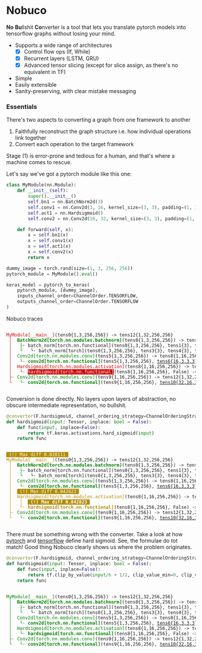 # Nobuco

**No** **Bu**llshit **Co**nverter is a tool that lets you translate pytorch models into tensorflow graphs without losing your mind.

- Supports a wide range of architectures
  - [x] Control flow ops (If, While)
  - [x] Recurrent layers (LSTM, GRU)
  - [x] Advanced tensor slicing (except for slice assign, as there's no equivalent in TF)
- Simple
- Easily extensible
- Sanity-preserving, with clear mistake messaging

### Essentials
There's two aspects to converting a graph from one framework to another
1) Faithfully reconstruct the graph structure i.e. how individual operations link together
2) Convert each operation to the target framework

Stage (1) is error-prone and tedious for a human, and that's where a machine comes to rescue. 

Let's say we've got a pytorch module like this one:



````python
class MyModule(nn.Module):
    def __init__(self):
        super().__init__()
        self.bn1 = nn.BatchNorm2d(3)
        self.conv1 = nn.Conv2d(3, 16, kernel_size=(3, 3), padding=(1, 1))
        self.act1 = nn.Hardsigmoid()
        self.conv2 = nn.Conv2d(16, 32, kernel_size=(3, 3), padding=(1, 1))

    def forward(self, x):
        x = self.bn1(x)
        x = self.conv1(x)
        x = self.act1(x)
        x = self.conv2(x)
        return x
````

````python
dummy_image = torch.rand(size=(1, 3, 256, 256))
pytorch_module = MyModule().eval()

keras_model = pytorch_to_keras(
    pytorch_module, [dummy_image],
    inputs_channel_order=ChannelOrder.TENSORFLOW,
    outputs_channel_order=ChannelOrder.TENSORFLOW
)
````

Nobuco traces

<code>
<div style="overflow-x:scroll; white-space: nowrap">
<text style="color:#ce0505">MyModule[__main__]</text>(<text style="">tens0{1,3,256,256}</text>) -> <text style="">tens12{1,32,256,256}</text><br>
<text style="color:#ce0505">&nbsp;│&nbsp;</text> <text style="color:green;font-weight:bold">BatchNorm2d[torch.nn.modules.batchnorm]</text>(<text style="">tens0{1,3,256,256}</text>) -> <text style="">tens5{1,3,256,256}</text><br>
<text style="color:#ce0505">&nbsp;│&nbsp;</text> <text style="color:green;font-weight:bold">&nbsp;├·</text> <text style="">batch_norm[torch.nn.functional]</text>(<text style="">tens0{1,3,256,256}</text>, <text style="">tens1{3}</text>, <text style="">tens2{3}</text>, <text style="">tens3{3}</text>, <text style="">tens4{3}</text>, False, 0.1, 1e-05) -> <text style="">tens5{1,3,256,256}</text><br>
<text style="color:#ce0505">&nbsp;│&nbsp;</text> <text style="color:green;font-weight:bold">&nbsp;└&nbsp;</text> <text style="">&nbsp;└·</text> <text style="">batch_norm[torch]</text>(<text style="">tens0{1,3,256,256}</text>, <text style="">tens3{3}</text>, <text style="">tens4{3}</text>, <text style="">tens1{3}</text>, <text style="">tens2{3}</text>, False, 0.1, 1e-05, True) -> <text style="">tens5{1,3,256,256}</text><br>
<text style="color:#ce0505">&nbsp;│&nbsp;</text> <text style="color:green">Conv2d[torch.nn.modules.conv]</text>(<text style="">tens5{1,3,256,256}</text>) -> <text style="">tens8{1,16,256,256}</text><br>
<text style="color:#ce0505">&nbsp;│&nbsp;</text> <text style="color:green">&nbsp;└·</text> <text style="color:green;font-weight:bold">conv2d[torch.nn.functional]</text>(<text style="">tens5{1,3,256,256}</text>, <text style="text-decoration:underline">tens6{16,3,3,3}</text>, <text style="text-decoration:underline">tens7{16}</text>, (1, 1), (1, 1), (1, 1), 1) -> <text style="">tens8{1,16,256,256}</text><br>
<text style="color:#ce0505">&nbsp;│&nbsp;</text> <text style="color:#ce0505">Hardsigmoid[torch.nn.modules.activation]</text>(<text style="">tens8{1,16,256,256}</text>) -> <text style="">tens9{1,16,256,256}</text><br>
<text style="color:#ce0505">&nbsp;│&nbsp;</text> <text style="color:#ce0505">&nbsp;└·</text> <text style="background-color:#ce0505;color:white">hardsigmoid[torch.nn.functional]</text>(<text style="">tens8{1,16,256,256}</text>, False) -> <text style="">tens9{1,16,256,256}</text><br>
<text style="color:#ce0505">&nbsp;├·</text> <text style="color:green">Conv2d[torch.nn.modules.conv]</text>(<text style="">tens9{1,16,256,256}</text>) -> <text style="">tens12{1,32,256,256}</text><br>
<text style="color:#ce0505">&nbsp;└&nbsp;</text> <text style="color:green">&nbsp;└·</text> <text style="color:green;font-weight:bold">conv2d[torch.nn.functional]</text>(<text style="">tens9{1,16,256,256}</text>, <text style="text-decoration:underline">tens10{32,16,3,3}</text>, <text style="text-decoration:underline">tens11{32}</text>, (1, 1), (1, 1), (1, 1), 1) -> <text style="">tens12{1,32,256,256}</text><br>
</div>
</code>

Conversion is done directly. No layers upon layers of abstraction, no obscure intermediate representation, no bullshit.

````python
@converter(F.hardsigmoid, channel_ordering_strategy=ChannelOrderingStrategy.MINIMUM_TRANSPOSITIONS)
def hardsigmoid(input: Tensor, inplace: bool = False):
    def func(input, inplace=False):
        return tf.keras.activations.hard_sigmoid(input)
    return func
````

<code>
<div style="overflow-x:scroll; white-space: nowrap">
<text style="background-color:#b28c00;color:white">&nbsp;(!)&nbsp;Max&nbsp;diff&nbsp;0.028111&nbsp;</text> <br>
<text style="color:#b28c00">MyModule[__main__]</text>(<text style="">tens0{1,3,256,256}</text>) -> <text style="">tens12{1,32,256,256}</text><br>
<text style="color:#b28c00">&nbsp;│&nbsp;</text> <text style="color:green;font-weight:bold">BatchNorm2d[torch.nn.modules.batchnorm]</text>(<text style="">tens0{1,3,256,256}</text>) -> <text style="">tens5{1,3,256,256}</text><br>
<text style="color:#b28c00">&nbsp;│&nbsp;</text> <text style="color:green;font-weight:bold">&nbsp;├·</text> <text style="">batch_norm[torch.nn.functional]</text>(<text style="">tens0{1,3,256,256}</text>, <text style="">tens1{3}</text>, <text style="">tens2{3}</text>, <text style="">tens3{3}</text>, <text style="">tens4{3}</text>, False, 0.1, 1e-05) -> <text style="">tens5{1,3,256,256}</text><br>
<text style="color:#b28c00">&nbsp;│&nbsp;</text> <text style="color:green;font-weight:bold">&nbsp;└&nbsp;</text> <text style="">&nbsp;└·</text> <text style="">batch_norm[torch]</text>(<text style="">tens0{1,3,256,256}</text>, <text style="">tens3{3}</text>, <text style="">tens4{3}</text>, <text style="">tens1{3}</text>, <text style="">tens2{3}</text>, False, 0.1, 1e-05, True) -> <text style="">tens5{1,3,256,256}</text><br>
<text style="color:#b28c00">&nbsp;│&nbsp;</text> <text style="color:green">Conv2d[torch.nn.modules.conv]</text>(<text style="">tens5{1,3,256,256}</text>) -> <text style="">tens8{1,16,256,256}</text><br>
<text style="color:#b28c00">&nbsp;│&nbsp;</text> <text style="color:green">&nbsp;└·</text> <text style="color:green;font-weight:bold">conv2d[torch.nn.functional]</text>(<text style="">tens5{1,3,256,256}</text>, <text style="text-decoration:underline">tens6{16,3,3,3}</text>, <text style="text-decoration:underline">tens7{16}</text>, (1, 1), (1, 1), (1, 1), 1) -> <text style="">tens8{1,16,256,256}</text><br>
<text style="color:#b28c00">&nbsp;│&nbsp;</text> <text style="background-color:#b28c00;color:white">&nbsp;(!)&nbsp;Max&nbsp;diff&nbsp;0.042823&nbsp;</text> <br>
<text style="color:#b28c00">&nbsp;│&nbsp;</text> <text style="color:#b28c00">Hardsigmoid[torch.nn.modules.activation]</text>(<text style="">tens8{1,16,256,256}</text>) -> <text style="">tens9{1,16,256,256}</text><br>
<text style="color:#b28c00">&nbsp;│&nbsp;</text> <text style="color:#b28c00">&nbsp;│&nbsp;</text> <text style="background-color:#b28c00;color:white;font-weight:bold">&nbsp;(!)&nbsp;Max&nbsp;diff&nbsp;0.042823&nbsp;</text> <br>
<text style="color:#b28c00">&nbsp;│&nbsp;</text> <text style="color:#b28c00">&nbsp;└·</text> <text style="color:#b28c00;font-weight:bold">hardsigmoid[torch.nn.functional]</text>(<text style="">tens8{1,16,256,256}</text>, False) -> <text style="">tens9{1,16,256,256}</text><br>
<text style="color:#b28c00">&nbsp;├·</text> <text style="color:green">Conv2d[torch.nn.modules.conv]</text>(<text style="">tens9{1,16,256,256}</text>) -> <text style="">tens12{1,32,256,256}</text><br>
<text style="color:#b28c00">&nbsp;└&nbsp;</text> <text style="color:green">&nbsp;└·</text> <text style="color:green;font-weight:bold">conv2d[torch.nn.functional]</text>(<text style="">tens9{1,16,256,256}</text>, <text style="text-decoration:underline">tens10{32,16,3,3}</text>, <text style="text-decoration:underline">tens11{32}</text>, (1, 1), (1, 1), (1, 1), 1) -> <text style="">tens12{1,32,256,256}</text><br>
</div>
</code>

There must be something wrong with the converter. Take a look at how [pytorch](https://pytorch.org/docs/stable/generated/torch.nn.functional.hardsigmoid.html) and [tensorflow](https://www.tensorflow.org/api_docs/python/tf/keras/activations/hard_sigmoid) define hard sigmoid. See, the formulae do tot match! 
Good thing Nobuco clearly shows us where the problem originates.

````python
@converter(F.hardsigmoid, channel_ordering_strategy=ChannelOrderingStrategy.MINIMUM_TRANSPOSITIONS)
def hardsigmoid(input: Tensor, inplace: bool = False):
    def func(input, inplace=False):
        return tf.clip_by_value(input/6 + 1/2, clip_value_min=0, clip_value_max=1)
    return func
````

<code>
<div style="overflow-x:scroll; white-space: nowrap">
<font style="font-family: monospace">
<text style="color:green">MyModule[__main__]</text>(<text style="">tens0{1,3,256,256}</text>) -> <text style="">tens12{1,32,256,256}</text><br>
<text style="color:green">&nbsp;│&nbsp;</text> <text style="color:green;font-weight:bold">BatchNorm2d[torch.nn.modules.batchnorm]</text>(<text style="">tens0{1,3,256,256}</text>) -> <text style="">tens5{1,3,256,256}</text><br>
<text style="color:green">&nbsp;│&nbsp;</text> <text style="color:green;font-weight:bold">&nbsp;├·</text> <text style="">batch_norm[torch.nn.functional]</text>(<text style="">tens0{1,3,256,256}</text>, <text style="">tens1{3}</text>, <text style="">tens2{3}</text>, <text style="">tens3{3}</text>, <text style="">tens4{3}</text>, False, 0.1, 1e-05) -> <text style="">tens5{1,3,256,256}</text><br>
<text style="color:green">&nbsp;│&nbsp;</text> <text style="color:green;font-weight:bold">&nbsp;└&nbsp;</text> <text style="">&nbsp;└·</text> <text style="">batch_norm[torch]</text>(<text style="">tens0{1,3,256,256}</text>, <text style="">tens3{3}</text>, <text style="">tens4{3}</text>, <text style="">tens1{3}</text>, <text style="">tens2{3}</text>, False, 0.1, 1e-05, True) -> <text style="">tens5{1,3,256,256}</text><br>
<text style="color:green">&nbsp;│&nbsp;</text> <text style="color:green">Conv2d[torch.nn.modules.conv]</text>(<text style="">tens5{1,3,256,256}</text>) -> <text style="">tens8{1,16,256,256}</text><br>
<text style="color:green">&nbsp;│&nbsp;</text> <text style="color:green">&nbsp;└·</text> <text style="color:green;font-weight:bold">conv2d[torch.nn.functional]</text>(<text style="">tens5{1,3,256,256}</text>, <text style="text-decoration:underline">tens6{16,3,3,3}</text>, <text style="text-decoration:underline">tens7{16}</text>, (1, 1), (1, 1), (1, 1), 1) -> <text style="">tens8{1,16,256,256}</text><br>
<text style="color:green">&nbsp;│&nbsp;</text> <text style="color:green">Hardsigmoid[torch.nn.modules.activation]</text>(<text style="">tens8{1,16,256,256}</text>) -> <text style="">tens9{1,16,256,256}</text><br>
<text style="color:green">&nbsp;│&nbsp;</text> <text style="color:green">&nbsp;└·</text> <text style="color:green;font-weight:bold">hardsigmoid[torch.nn.functional]</text>(<text style="">tens8{1,16,256,256}</text>, False) -> <text style="">tens9{1,16,256,256}</text><br>
<text style="color:green">&nbsp;├·</text> <text style="color:green">Conv2d[torch.nn.modules.conv]</text>(<text style="">tens9{1,16,256,256}</text>) -> <text style="">tens12{1,32,256,256}</text><br>
<text style="color:green">&nbsp;└&nbsp;</text> <text style="color:green">&nbsp;└·</text> <text style="color:green;font-weight:bold">conv2d[torch.nn.functional]</text>(<text style="">tens9{1,16,256,256}</text>, <text style="text-decoration:underline">tens10{32,16,3,3}</text>, <text style="text-decoration:underline">tens11{32}</text>, (1, 1), (1, 1), (1, 1), 1) -> <text style="">tens12{1,32,256,256}</text><br>
</font>
</div>
</code>
